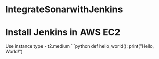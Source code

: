 # IntegrateSonarwithJenkins
# Install Jenkins in AWS EC2 
Use instance type - t2.medium
    ```python
    def hello_world():
        print("Hello, World!")
